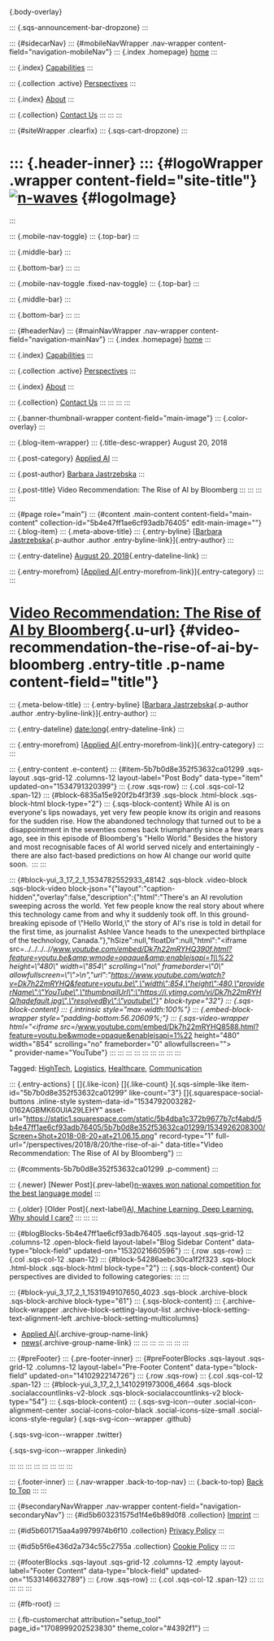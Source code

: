 [](#){.body-overlay}

::: {.sqs-announcement-bar-dropzone}
:::

::: {#sidecarNav}
::: {#mobileNavWrapper .nav-wrapper content-field="navigation-mobileNav"}
::: {.index .homepage}
[home](index.html)
:::

::: {.index}
[Capabilities](services.html)
:::

::: {.collection .active}
[Perspectives](perspectives.html)
:::

::: {.index}
[About](about.html)
:::

::: {.collection}
[Contact Us](contact-us.html)
:::
:::
:::

::: {#siteWrapper .clearfix}
::: {.sqs-cart-dropzone}
:::

::: {.header-inner}
::: {#logoWrapper .wrapper content-field="site-title"}
[![n-waves](http://static1.squarespace.com/static/5b4dba1c372b9677b7cf4abd/t/5b6203c6352f533e63c0b929/1564424024853/?format=1500w)](index.html) {#logoImage}
===============================================================================================================================================
:::

::: {.mobile-nav-toggle}
::: {.top-bar}
:::

::: {.middle-bar}
:::

::: {.bottom-bar}
:::
:::

::: {.mobile-nav-toggle .fixed-nav-toggle}
::: {.top-bar}
:::

::: {.middle-bar}
:::

::: {.bottom-bar}
:::
:::

::: {#headerNav}
::: {#mainNavWrapper .nav-wrapper content-field="navigation-mainNav"}
::: {.index .homepage}
[home](index.html)
:::

::: {.index}
[Capabilities](services.html)
:::

::: {.collection .active}
[Perspectives](perspectives.html)
:::

::: {.index}
[About](about.html)
:::

::: {.collection}
[Contact Us](contact-us.html)
:::
:::
:::
:::

::: {.banner-thumbnail-wrapper content-field="main-image"}
::: {.color-overlay}
:::

::: {.blog-item-wrapper}
::: {.title-desc-wrapper}
August 20, 2018

::: {.post-category}
[Applied AI](perspectivescdce.html?category=Applied+AI)
:::

::: {.post-author}
[Barbara
Jastrzebska](perspectives6ccd.html?author=5b4f91c43eb1ea2ee6416db3)
:::

::: {.post-title}
Video Recommendation: The Rise of AI by Bloomberg
:::
:::
:::
:::

::: {#page role="main"}
::: {#content .main-content content-field="main-content" collection-id="5b4e47ff1ae6cf93adb76405" edit-main-image=""}
::: {.blog-item}
::: {.meta-above-title}
::: {.entry-byline}
[[Barbara
Jastrzebska](perspectives6ccd.html?author=5b4f91c43eb1ea2ee6416db3){.p-author
.author .entry-byline-link}]{.entry-author}
:::

::: {.entry-dateline}
[August 20, 2018](the-rise-of-ai-.html){.entry-dateline-link}
:::

::: {.entry-morefrom}
[[Applied
AI](category/Applied%2bAI.html){.entry-morefrom-link}]{.entry-category}
:::
:::

[Video Recommendation: The Rise of AI by Bloomberg](the-rise-of-ai-.html){.u-url} {#video-recommendation-the-rise-of-ai-by-bloomberg .entry-title .p-name content-field="title"}
=================================================================================

::: {.meta-below-title}
::: {.entry-byline}
[[Barbara
Jastrzebska](perspectives6ccd.html?author=5b4f91c43eb1ea2ee6416db3){.p-author
.author .entry-byline-link}]{.entry-author}
:::

::: {.entry-dateline}
[date:long](the-rise-of-ai-.html){.entry-dateline-link}
:::

::: {.entry-morefrom}
[[Applied
AI](category/Applied%2bAI.html){.entry-morefrom-link}]{.entry-category}
:::
:::

::: {.entry-content .e-content}
::: {#item-5b7b0d8e352f53632ca01299 .sqs-layout .sqs-grid-12 .columns-12 layout-label="Post Body" data-type="item" updated-on="1534791320399"}
::: {.row .sqs-row}
::: {.col .sqs-col-12 .span-12}
::: {#block-6835a15e920f2b4f3f39 .sqs-block .html-block .sqs-block-html block-type="2"}
::: {.sqs-block-content}
While AI is on everyone's lips nowadays, yet very few people know its
origin and reasons for the sudden rise. How the abandoned technology
that turned out to be a disappointment in the seventies comes back
triumphantly since a few years ago, see in this episode of Bloomberg\'s
\"Hello World." Besides the history and most recognisable faces of AI
world served nicely and entertainingly -  there are also fact-based
predictions on how AI change our world quite soon. 
:::
:::

::: {#block-yui_3_17_2_1_1534782552933_48142 .sqs-block .video-block .sqs-block-video block-json="{\"layout\":\"caption-hidden\",\"overlay\":false,\"description\":{\"html\":\"There's an AI revolution sweeping across the world. Yet few people know the real story about where this technology came from and why it suddenly took off. In this ground-breaking episode of \\\"Hello World,\\\" the story of AI's rise is told in detail for the first time, as journalist Ashlee Vance heads to the unexpected birthplace of the technology, Canada.\"},\"hSize\":null,\"floatDir\":null,\"html\":\"<iframe src=../../../../_/www.youtube.com/embed/Dk7h22mRYHQ390f.html?feature=youtu.be&amp;wmode=opaque&amp;enablejsapi=1\\%22 height=\\\"480\\\" width=\\\"854\\\" scrolling=\\\"no\\\" frameborder=\\\"0\\\" allowfullscreen=\\\"\\\">\\n</iframe>\",\"url\":\"https://www.youtube.com/watch?v=Dk7h22mRYHQ&feature=youtu.be\",\"width\":854,\"height\":480,\"providerName\":\"YouTube\",\"thumbnailUrl\":\"https://i.ytimg.com/vi/Dk7h22mRYHQ/hqdefault.jpg\",\"resolvedBy\":\"youtube\"}" block-type="32"}
::: {.sqs-block-content}
::: {.intrinsic style="max-width:100%"}
::: {.embed-block-wrapper style="padding-bottom:56.20609%;"}
::: {.sqs-video-wrapper html="<iframe src=_/www.youtube.com/embed/Dk7h22mRYHQ8588.html?feature=youtu.be&wmode=opaque&enablejsapi=1%22 height=\"480\" width=\"854\" scrolling=\"no\" frameborder=\"0\" allowfullscreen=\"\"><br/></iframe>" provider-name="YouTube"}
:::
:::
:::
:::
:::
:::
:::
:::
:::

Tagged: [HighTech](tag/HighTech.html), [Logistics](tag/Logistics.html),
[Healthcare](tag/Healthcare.html),
[Communication](tag/Communication.html)

::: {.entry-actions}
[ []{.like-icon} []{.like-count} ]{.sqs-simple-like
item-id="5b7b0d8e352f53632ca01299" like-count="3"}
[]{.squarespace-social-buttons .inline-style
system-data-id="1534792003282-0162AGBMK60UIA29LEHY"
asset-url="https://static1.squarespace.com/static/5b4dba1c372b9677b7cf4abd/5b4e47ff1ae6cf93adb76405/5b7b0d8e352f53632ca01299/1534926208300/Screen+Shot+2018-08-20+at+21.06.15.png"
record-type="1" full-url="/perspectives/2018/8/20/the-rise-of-ai-"
data-title="Video Recommendation: The Rise of AI by Bloomberg"}
:::

::: {#comments-5b7b0d8e352f53632ca01299 .p-comment}
:::

::: {.newer}
[Newer Post]{.prev-label}[n-waves won national competition for the best
language
model](n-waves-won-national-competition-for-the-best-language-model.html)
:::

::: {.older}
[Older Post]{.next-label}[AI, Machine Learning, Deep Learning. Why
should I
care?](16/ai-machine-learning-deep-learning-why-should-i-care.html)
:::
:::
:::

::: {#blogBlocks-5b4e47ff1ae6cf93adb76405 .sqs-layout .sqs-grid-12 .columns-12 .open-block-field layout-label="Blog Sidebar Content" data-type="block-field" updated-on="1532021660596"}
::: {.row .sqs-row}
::: {.col .sqs-col-12 .span-12}
::: {#block-54286aebc30ca1f2f323 .sqs-block .html-block .sqs-block-html block-type="2"}
::: {.sqs-block-content}
Our perspectives are divided to following categories:
:::
:::

::: {#block-yui_3_17_2_1_1531949107650_4023 .sqs-block .archive-block .sqs-block-archive block-type="61"}
::: {.sqs-block-content}
::: {.archive-block-wrapper .archive-block-setting-layout-list .archive-block-setting-text-alignment-left .archive-block-setting-multicolumns}
-   [Applied AI](category/Applied%2bAI.html){.archive-group-name-link}
-   [news](category/news.html){.archive-group-name-link}
:::
:::
:::
:::
:::
:::
:::

::: {#preFooter}
::: {.pre-footer-inner}
::: {#preFooterBlocks .sqs-layout .sqs-grid-12 .columns-12 layout-label="Pre-Footer Content" data-type="block-field" updated-on="1410292214726"}
::: {.row .sqs-row}
::: {.col .sqs-col-12 .span-12}
::: {#block-yui_3_17_2_1_1410291973006_4664 .sqs-block .socialaccountlinks-v2-block .sqs-block-socialaccountlinks-v2 block-type="54"}
::: {.sqs-block-content}
::: {.sqs-svg-icon--outer .social-icon-alignment-center .social-icons-color-black .social-icons-size-small .social-icons-style-regular}
[](https://github.com/n-waves){.sqs-svg-icon--wrapper .github}

<div>

</div>

[](https://twitter.com/n_waves_com){.sqs-svg-icon--wrapper .twitter}

<div>

</div>

[](https://www.linkedin.com/company/n-waves/){.sqs-svg-icon--wrapper
.linkedin}

<div>

</div>
:::
:::
:::
:::
:::
:::
:::
:::

::: {.footer-inner}
::: {.nav-wrapper .back-to-top-nav}
::: {.back-to-top}
[Back to Top](#header)
:::
:::

::: {#secondaryNavWrapper .nav-wrapper content-field="navigation-secondaryNav"}
::: {#id5b603231575d1f4e6b89d0f8 .collection}
[Imprint](imprint.html)
:::

::: {#id5b601715aa4a9979974b6f10 .collection}
[Privacy Policy](privacy-policy.html)
:::

::: {#id5b5f6e436d2a734c55c2755a .collection}
[Cookie Policy](cookie-policy.html)
:::
:::

::: {#footerBlocks .sqs-layout .sqs-grid-12 .columns-12 .empty layout-label="Footer Content" data-type="block-field" updated-on="1533146632789"}
::: {.row .sqs-row}
::: {.col .sqs-col-12 .span-12}
:::
:::
:::
:::
:::

::: {#fb-root}
:::

::: {.fb-customerchat attribution="setup_tool" page_id="1708999202523830" theme_color="#4392f1"}
:::
